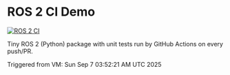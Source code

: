 # ROS 2 CI Demo

[![ROS 2 CI](https://github.com/rajula001/ros2-ci-demo/actions/workflows/ros2-ci.yml/badge.svg)](https://github.com/rajula001/ros2-ci-demo/actions/workflows/ros2-ci.yml)

Tiny ROS 2 (Python) package with unit tests run by GitHub Actions on every push/PR.

Triggered from VM: Sun Sep  7 03:52:21 AM UTC 2025
